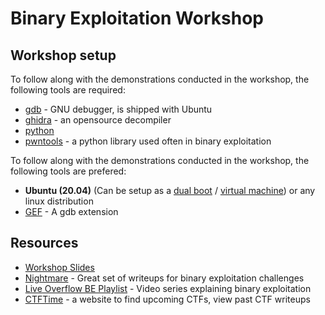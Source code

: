 # Binary Exploitation Workshop
## Workshop setup

To follow along with the demonstrations conducted in the workshop, the following tools are required:
- [gdb](https://www.gnu.org/software/gdb/) - GNU debugger, is shipped with Ubuntu
- [ghidra](https://github.com/NationalSecurityAgency/ghidra) - an opensource decompiler
- [python](https://www.python.org/downloads/)
- [pwntools](https://github.com/Gallopsled/pwntools) - a python library used often in binary exploitation

To follow along with the demonstrations conducted in the workshop, the following tools are prefered:
- **Ubuntu (20.04)** (Can be setup as a [dual boot](https://itsfoss.com/install-ubuntu-1404-dual-boot-mode-windows-8-81-uefi/) / [virtual machine](https://www.wikihow.com/Install-Ubuntu-on-VirtualBox)) or any linux distribution
- [GEF](https://github.com/hugsy/gef) - A gdb extension

## Resources
- [Workshop Slides](https://docs.google.com/presentation/d/1phrX-pST1Nzd11PwBFXs0xLsX6EubcnK1yIYyJK5KZ0/edit?usp=sharing)
- [Nightmare](https://guyinatuxedo.github.io/) - Great set of writeups for binary exploitation challenges
- [Live Overflow BE Playlist](https://www.youtube.com/playlist?list=PLhixgUqwRTjxglIswKp9mpkfPNfHkzyeN) - Video series explaining binary exploitation
- [CTFTime](https://ctftime.org/) - a website to find upcoming CTFs, view past CTF writeups